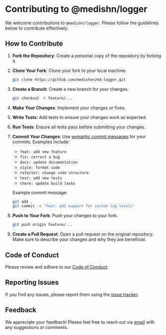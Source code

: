 # Contributing to @medishn/logger

We welcome contributions to `@medishn/logger`. Please follow the guidelines below to contribute effectively.

## How to Contribute

1. **Fork the Repository**: Create a personal copy of the repository by forking it.
2. **Clone Your Fork**: Clone your fork to your local machine.
   ```bash
   git clone https://github.com/medishen/md-logger.git
   ```
3. **Create a Branch**: Create a new branch for your changes.
   ```bash
   git checkout -b feature/...
   ```
4. **Make Your Changes**: Implement your changes or fixes.
5. **Write Tests**: Add tests to ensure your changes work as expected.
6. **Run Tests**: Ensure all tests pass before submitting your changes.
7. **Commit Your Changes**: Use [semantic commit messages](https://www.conventionalcommits.org/en-v1.0.0/) for your commits. Examples include:

   - `feat: add new feature`
   - `fix: correct a bug`
   - `docs: update documentation`
   - `style: format code`
   - `refactor: change code structure`
   - `test: add new tests`
   - `chore: update build tasks`

   Example commit message:

   ```bash
   git add .
   git commit -m "feat: add support for custom log levels"
   ```

8. **Push to Your Fork**: Push your changes to your fork.
   ```bash
   git push origin feature/...
   ```
9. **Create a Pull Request**: Open a pull request on the original repository. Make sure to describe your changes and why they are beneficial.

## Code of Conduct

Please review and adhere to our [Code of Conduct](CODE_OF_CONDUCT.md).

## Reporting Issues

If you find any issues, please report them using the [issue tracker](https://github.com/medishen/md-logger/issues).

## Feedback

We appreciate your feedback! Please feel free to reach out via [email](mailto:bitsgenix@gmail.com) with any suggestions or comments.
